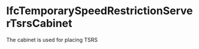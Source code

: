 IfcTemporarySpeedRestrictionServerTsrsCabinet
=============================================
The cabinet is used for placing TSRS



